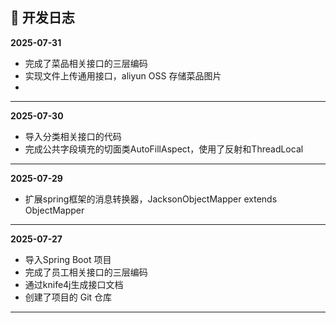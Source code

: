 ## 📝 开发日志

**2025-07-31**
*   完成了菜品相关接口的三层编码
*   实现文件上传通用接口，aliyun OSS 存储菜品图片
* 

---
**2025-07-30**
*   导入分类相关接口的代码
*   完成公共字段填充的切面类AutoFillAspect，使用了反射和ThreadLocal

---
**2025-07-29**
*   扩展spring框架的消息转换器，JacksonObjectMapper extends ObjectMapper

---
**2025-07-27**
*   导入Spring Boot 项目
*   完成了员工相关接口的三层编码
*   通过knife4j生成接口文档
*   创建了项目的 Git 仓库

---